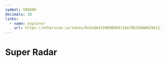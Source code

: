 ```yaml
---
symbol: SRADAR
decimals: 18
links:
  - name: explorer
    url: https://etherscan.io/token/0x5edA415009B984118e7061966B629b12733dff92
---
```


# Super Radar
